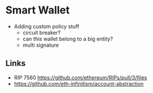# Smart Wallet

- Adding custom policy stuff
    - circuit breaker?
    - can this wallet belong to a big entity?
    - multi signature




## Links
- RIP 7560 https://github.com/ethereum/RIPs/pull/3/files
- https://github.com/eth-infinitism/account-abstraction
